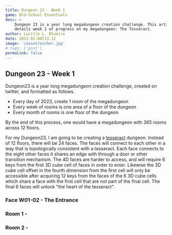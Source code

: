 ```yaml
---
title: Dungeon 23 - Week 1
game: Old-School Essentials
desc: >
    Dungeon 23 is a year long megadungeon creation challenge. This article
    details week 1 of progress on my megadungeon: The Tesseract.
author: Lucille L. Blumire
date: 2023-01-08T13:12
image: '/asset/escher.jpg'
# tags: ['post']
permalink: false
---
```


## Dungeon 23 - Week 1

Dungeon23 is a year long megadungeon creation challenge, created on twitter,
and formatted as follows.

 - Every day of 2023, create 1 room of the megadungeon
 - Every week of rooms is one area of a floor of the dungeon
 - Every month of rooms is one floor of the dungeon

By the end of this process, one would have a megadungeon with 365 rooms across
12 floors.

For my Dungeon23, I am going to be creating a
[tesseract](https://en.wikipedia.org/wiki/Tesseract) dungeon. Instead of 12
floors, there will be 24 faces. The faces will connect to each other in a way
that is topologically consistent with a tesseract. Each face connects to the
eight other faces it shares an edge with through a door or other transition
mechanism. The 4D faces are harder to access, and will require 6 keys from the
first 3D cube cell of faces in order to enter. Likewise the 3D cube cell
offset in the fourth dimension from the first cell will only be accessible
after acquiring 12 keys from the faces of the 6 3D cube cells which share a
face with the first cell that are not part of the final cell. The final 6 faces
will unlock "the heart of the tesseract".

### Face W01-02 - The Entrance

### Room 1 -

### Room 2 -


